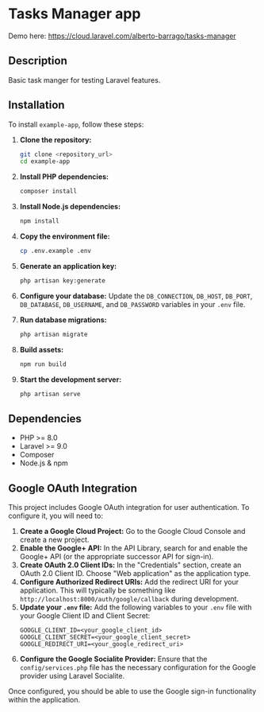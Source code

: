 # Tasks Manager app 

Demo here: https://cloud.laravel.com/alberto-barrago/tasks-manager

## Description
Basic task manger for testing Laravel features.

## Installation

To install `example-app`, follow these steps:

1. **Clone the repository:**
   ```bash
   git clone <repository_url>
   cd example-app
   ```

2. **Install PHP dependencies:**
   ```bash
   composer install
   ```

3. **Install Node.js dependencies:**
   ```bash
   npm install
   ```

4. **Copy the environment file:**
   ```bash
   cp .env.example .env
   ```

5. **Generate an application key:**
   ```bash
   php artisan key:generate
   ```

6. **Configure your database:**
   Update the `DB_CONNECTION`, `DB_HOST`, `DB_PORT`, `DB_DATABASE`, `DB_USERNAME`, and `DB_PASSWORD` variables in your `.env` file.

7. **Run database migrations:**
   ```bash
   php artisan migrate
   ```

8. **Build assets:**
   ```bash
   npm run build
   ```

9. **Start the development server:**
   ```bash
   php artisan serve
   ```

## Dependencies

*   PHP >= 8.0
*   Laravel >= 9.0
*   Composer
*   Node.js & npm

## Google OAuth Integration

This project includes Google OAuth integration for user authentication. To configure it, you will need to:

1.  **Create a Google Cloud Project:** Go to the Google Cloud Console and create a new project.
2.  **Enable the Google+ API:** In the API Library, search for and enable the Google+ API (or the appropriate successor API for sign-in).
3.  **Create OAuth 2.0 Client IDs:** In the "Credentials" section, create an OAuth 2.0 Client ID. Choose "Web application" as the application type.
4.  **Configure Authorized Redirect URIs:** Add the redirect URI for your application. This will typically be something like `http://localhost:8000/auth/google/callback` during development.
5.  **Update your `.env` file:** Add the following variables to your `.env` file with your Google Client ID and Client Secret:
    ```env
    GOOGLE_CLIENT_ID=<your_google_client_id>
    GOOGLE_CLIENT_SECRET=<your_google_client_secret>
    GOOGLE_REDIRECT_URI=<your_google_redirect_uri>
    ```
6.  **Configure the Google Socialite Provider:** Ensure that the `config/services.php` file has the necessary configuration for the Google provider using Laravel Socialite.

Once configured, you should be able to use the Google sign-in functionality within the application.
